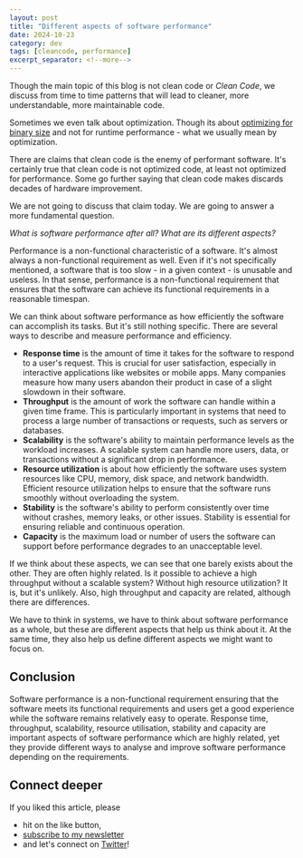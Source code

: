 ```yaml
---
layout: post
title: "Different aspects of software performance"
date: 2024-10-23
category: dev
tags: [cleancode, performance]
excerpt_separator: <!--more-->
---
```

Though the main topic of this blog is not clean code or *Clean Code*, we discuss from time to time patterns that will lead to cleaner, more understandable, more maintainable code.

Sometimes we even talk about optimization. Though its about [optimizing for binary size](https://www.sandordargo.com/tags/binarysizes/) and not for runtime performance - what we usually mean by optimization.

There are claims that clean code is the enemy of performant software. It's certainly true that clean code is not optimized code, at least not optimized for performance. Some go further saying that clean code makes discards decades of hardware improvement.

We are not going to discuss that claim today. We are going to answer a more fundamental question.

*What is software performance after all? What are its different aspects?*

Performance is a non-functional characteristic of a software. It's almost always a non-functional requirement as well. Even if it's not specifically mentioned, a software that is too slow - in a given context - is unusable and useless. In that sense, performance is a non-functional requirement that ensures that the software can achieve its functional requirements in a reasonable timespan.

We can think about software performance as how efficiently the software can accomplish its tasks. But it's still nothing specific. There are several ways to describe and measure performance and efficiency.

- **Response time** is the amount of time it takes for the software to respond to a user's request. This is crucial for user satisfaction, especially in interactive applications like websites or mobile apps. Many companies measure how many users abandon their product in case of a slight slowdown in their software.
- **Throughput** is the amount of work the software can handle within a given time frame. This is particularly important in systems that need to process a large number of transactions or requests, such as servers or databases.
- **Scalability** is the software's ability to maintain performance levels as the workload increases. A scalable system can handle more users, data, or transactions without a significant drop in performance.
- **Resource utilization** is about how efficiently the software uses system resources like CPU, memory, disk space, and network bandwidth. Efficient resource utilization helps to ensure that the software runs smoothly without overloading the system.
- **Stability** is the software's ability to perform consistently over time without crashes, memory leaks, or other issues. Stability is essential for ensuring reliable and continuous operation.
- **Capacity** is the maximum load or number of users the software can support before performance degrades to an unacceptable level.

If we think about these aspects, we can see that one barely exists about the other. They are often highly related. Is it possible to achieve a high throughput without a scalable system? Without high resource utilization? It is, but it's unlikely. Also, high throughput and capacity are related, although there are differences.

We have to think in systems, we have to think about software performance as a whole, but these are different aspects that help us think about it. At the same time, they also help us define different aspects we might want to focus on.

## Conclusion

Software performance is a non-functional requirement ensuring that the software meets its functional requirements and users get a good experience while the software remains relatively easy to operate. Response time, throughput, scalability, resource utilisation, stability and capacity are important aspects of software performance which are highly related, yet they provide different ways to analyse and improve software performance depending on the requirements.

## Connect deeper

If you liked this article, please 
- hit on the like button,  
- [subscribe to my newsletter](http://eepurl.com/gvcv1j) 
- and let's connect on [Twitter](https://twitter.com/SandorDargo)!
